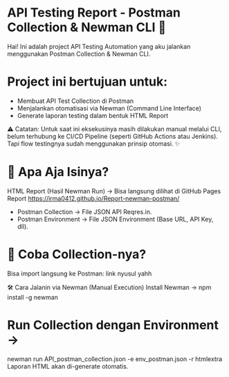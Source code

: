 # API Testing Report - Postman Collection & Newman CLI 🚀

Hai! Ini adalah project API Testing Automation yang aku jalankan menggunakan Postman Collection & Newman CLI.

# Project ini bertujuan untuk:

- Membuat API Test Collection di Postman
- Menjalankan otomatisasi via Newman (Command Line Interface)
- Generate laporan testing dalam bentuk HTML Report

⚠️ Catatan: Untuk saat ini eksekusinya masih dilakukan manual melalui CLI, belum terhubung ke CI/CD Pipeline (seperti GitHub Actions atau Jenkins). Tapi flow testingnya sudah menggunakan prinsip otomasi. ✨

# 📂 Apa Aja Isinya?
HTML Report (Hasil Newman Run) → Bisa langsung dilihat di GitHub Pages Report 
https://irma0412.github.io/Report-newman-postman/

- Postman Collection → File JSON API Reqres.in.
- Postman Environment → File JSON Environment (Base URL, API Key, dll).

# 🔗 Coba Collection-nya?
Bisa import langsung ke Postman:
link nyusul yahh

🛠️ Cara Jalanin via Newman (Manual Execution)
Install Newman → npm install -g newman

# Run Collection dengan Environment →


newman run API_postman_collection.json -e env_postman.json -r htmlextra
Laporan HTML akan di-generate otomatis.